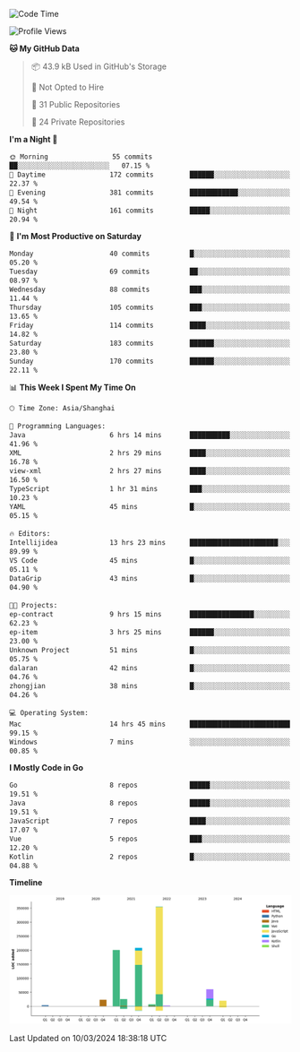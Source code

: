 <!--START_SECTION:waka-->
![Code Time](http://img.shields.io/badge/Code%20Time-2%2C299%20hrs%2040%20mins-blue)

![Profile Views](http://img.shields.io/badge/Profile%20Views-0-blue)

**🐱 My GitHub Data** 

> 📦 43.9 kB Used in GitHub's Storage 
 > 
> 🚫 Not Opted to Hire
 > 
> 📜 31 Public Repositories 
 > 
> 🔑 24 Private Repositories 
 > 
**I'm a Night 🦉** 

```text
🌞 Morning                55 commits          ██░░░░░░░░░░░░░░░░░░░░░░░   07.15 % 
🌆 Daytime                172 commits         ██████░░░░░░░░░░░░░░░░░░░   22.37 % 
🌃 Evening                381 commits         ████████████░░░░░░░░░░░░░   49.54 % 
🌙 Night                  161 commits         █████░░░░░░░░░░░░░░░░░░░░   20.94 % 
```
📅 **I'm Most Productive on Saturday** 

```text
Monday                   40 commits          █░░░░░░░░░░░░░░░░░░░░░░░░   05.20 % 
Tuesday                  69 commits          ██░░░░░░░░░░░░░░░░░░░░░░░   08.97 % 
Wednesday                88 commits          ███░░░░░░░░░░░░░░░░░░░░░░   11.44 % 
Thursday                 105 commits         ███░░░░░░░░░░░░░░░░░░░░░░   13.65 % 
Friday                   114 commits         ████░░░░░░░░░░░░░░░░░░░░░   14.82 % 
Saturday                 183 commits         ██████░░░░░░░░░░░░░░░░░░░   23.80 % 
Sunday                   170 commits         ██████░░░░░░░░░░░░░░░░░░░   22.11 % 
```


📊 **This Week I Spent My Time On** 

```text
🕑︎ Time Zone: Asia/Shanghai

💬 Programming Languages: 
Java                     6 hrs 14 mins       ██████████░░░░░░░░░░░░░░░   41.96 % 
XML                      2 hrs 29 mins       ████░░░░░░░░░░░░░░░░░░░░░   16.78 % 
view-xml                 2 hrs 27 mins       ████░░░░░░░░░░░░░░░░░░░░░   16.50 % 
TypeScript               1 hr 31 mins        ███░░░░░░░░░░░░░░░░░░░░░░   10.23 % 
YAML                     45 mins             █░░░░░░░░░░░░░░░░░░░░░░░░   05.15 % 

🔥 Editors: 
Intellijidea             13 hrs 23 mins      ██████████████████████░░░   89.99 % 
VS Code                  45 mins             █░░░░░░░░░░░░░░░░░░░░░░░░   05.11 % 
DataGrip                 43 mins             █░░░░░░░░░░░░░░░░░░░░░░░░   04.90 % 

🐱‍💻 Projects: 
ep-contract              9 hrs 15 mins       ████████████████░░░░░░░░░   62.23 % 
ep-item                  3 hrs 25 mins       ██████░░░░░░░░░░░░░░░░░░░   23.00 % 
Unknown Project          51 mins             █░░░░░░░░░░░░░░░░░░░░░░░░   05.75 % 
dalaran                  42 mins             █░░░░░░░░░░░░░░░░░░░░░░░░   04.76 % 
zhongjian                38 mins             █░░░░░░░░░░░░░░░░░░░░░░░░   04.26 % 

💻 Operating System: 
Mac                      14 hrs 45 mins      █████████████████████████   99.15 % 
Windows                  7 mins              ░░░░░░░░░░░░░░░░░░░░░░░░░   00.85 % 
```

**I Mostly Code in Go** 

```text
Go                       8 repos             █████░░░░░░░░░░░░░░░░░░░░   19.51 % 
Java                     8 repos             █████░░░░░░░░░░░░░░░░░░░░   19.51 % 
JavaScript               7 repos             ████░░░░░░░░░░░░░░░░░░░░░   17.07 % 
Vue                      5 repos             ███░░░░░░░░░░░░░░░░░░░░░░   12.20 % 
Kotlin                   2 repos             █░░░░░░░░░░░░░░░░░░░░░░░░   04.88 % 
```



**Timeline**

![Lines of Code chart](https://raw.githubusercontent.com/youtiaoguagua/youtiaoguagua/master/assets/bar_graph.png)


 Last Updated on 10/03/2024 18:38:18 UTC
<!--END_SECTION:waka-->
